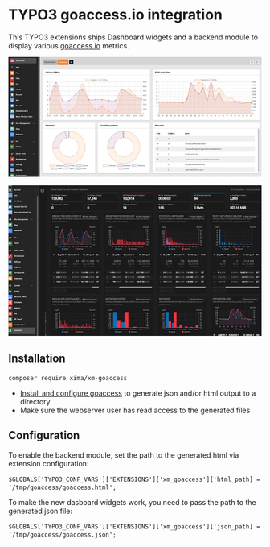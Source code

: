 # TYPO3 goaccess.io integration

This TYPO3 extensions ships Dashboard widgets and a backend module to display various [goaccess.io](https://goaccess.io) metrics.

![backend_dashboard](Documentation/Images/backend-goaccess.jpg)


![backend_module](Documentation/Images/goaccess-module.jpg)


## Installation

```
composer require xima/xm-goaccess
```

* [Install and configure goaccess](https://goaccess.io/get-started) to generate json and/or html output to a directory
* Make sure the webserver user has read access to the generated files

## Configuration

To enable the backend module, set the path to the generated html via extension configuration:

```
$GLOBALS['TYPO3_CONF_VARS']['EXTENSIONS']['xm_goaccess']['html_path] = '/tmp/goaccess/goaccess.html';
```

To make the new dasboard widgets work, you need to pass the path to the generated json file:

```
$GLOBALS['TYPO3_CONF_VARS']['EXTENSIONS']['xm_goaccess']['json_path] = '/tmp/goaccess/goaccess.json';
```